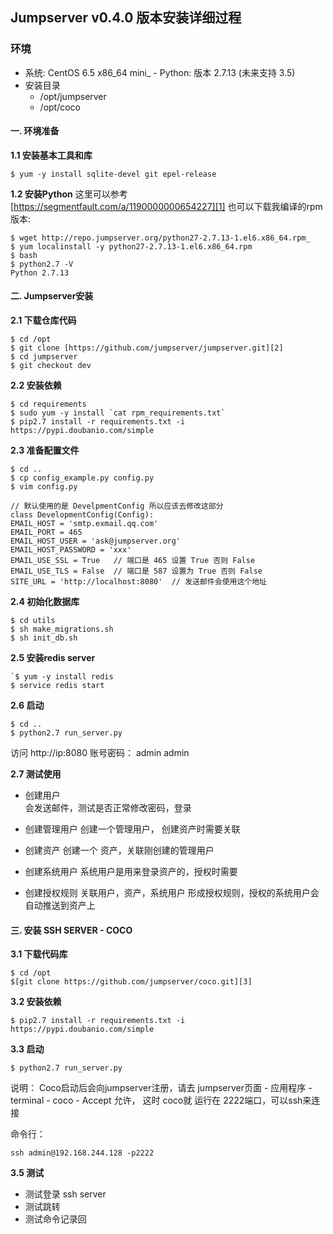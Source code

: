 ## Jumpserver v0.4.0 版本安装详细过程
### 环境
- 系统: CentOS 6.5 x86\_64 mini_ - Python: 版本 2.7.13 (未来支持 3.5)
- 安装目录 
	- /opt/jumpserver
	- /opt/coco

#### 一. 环境准备
**1.1 安装基本工具和库**
```
$ yum -y install sqlite-devel git epel-release
```

**1.2 安装Python**
这里可以参考 [https://segmentfault.com/a/1190000000654227][1]
也可以下载我编译的rpm版本:
```
$ wget http://repo.jumpserver.org/python27-2.7.13-1.el6.x86_64.rpm_
$ yum localinstall -y python27-2.7.13-1.el6.x86_64.rpm
$ bash 
$ python2.7 -V
Python 2.7.13
```

#### 二. Jumpserver安装

**2.1 下载仓库代码**

```
$ cd /opt
$ git clone [https://github.com/jumpserver/jumpserver.git][2]
$ cd jumpserver
$ git checkout dev
```
**2.2 安装依赖**

```
$ cd requirements 
$ sudo yum -y install `cat rpm_requirements.txt`
$ pip2.7 install -r requirements.txt -i https://pypi.doubanio.com/simple
```

**2.3 准备配置文件**

```
$ cd ..
$ cp config_example.py config.py
$ vim config.py

// 默认使用的是 DevelpmentConfig 所以应该去修改这部分
class DevelopmentConfig(Config):
EMAIL_HOST = 'smtp.exmail.qq.com'
EMAIL_PORT = 465
EMAIL_HOST_USER = 'ask@jumpserver.org'
EMAIL_HOST_PASSWORD = 'xxx'
EMAIL_USE_SSL = True   // 端口是 465 设置 True 否则 False
EMAIL_USE_TLS = False  // 端口是 587 设置为 True 否则 False
SITE_URL = 'http://localhost:8080'  // 发送邮件会使用这个地址 
```

**2.4 初始化数据库**
```
$ cd utils
$ sh make_migrations.sh
$ sh init_db.sh
```

**2.5 安装redis server**
```
`$ yum -y install redis
$ service redis start  
```

**2.6 启动**
```
$ cd ..
$ python2.7 run_server.py
```
访问  http://ip:8080
账号密码： admin admin

**2.7 测试使用**
- 创建用户  
	会发送邮件，测试是否正常修改密码，登录

- 创建管理用户
	创建一个管理用户， 创建资产时需要关联

- 创建资产
	创建一个 资产，关联刚创建的管理用户

- 创建系统用户
	系统用户是用来登录资产的，授权时需要

- 创建授权规则
	关联用户，资产，系统用户 形成授权规则，授权的系统用户会自动推送到资产上


#### 三. 安装 SSH SERVER - COCO
**3.1 下载代码库**
```
$ cd /opt
$[git clone https://github.com/jumpserver/coco.git][3]
```

**3.2 安装依赖**
```
$ pip2.7 install -r requirements.txt -i https://pypi.doubanio.com/simple
```

**3.3 启动**

```
$ python2.7 run_server.py
```

说明： Coco启动后会向jumpserver注册，请去 jumpserver页面 - 应用程序 - terminal - coco - Accept 允许， 这时 coco就 运行在 2222端口，可以ssh来连接

命令行：
``` 
ssh admin@192.168.244.128 -p2222
```

**3.5 测试**
- 测试登录 ssh server
- 测试跳转
- 测试命令记录回

[1]:	https://segmentfault.com/a/1190000000654227
[2]:	https://github.com/jumpserver/jumpserver.git
[3]:	https://github.com/jumpserver/coco.git
